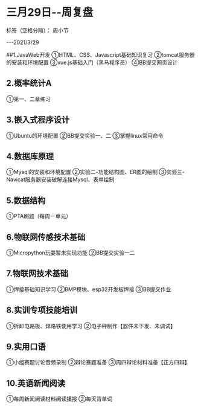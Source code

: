 # 三月29日--周复盘

标签（空格分隔）： 周小节

---2021/3/29


##1.JavaWeb开发
①HTML、CSS、Javascript基础知识复习
②tomcat服务器的安装和环境配置
③vue.js基础入门（黑马程序员）
④BB提交网页设计

## 2.概率统计A
①第一、二章练习

## 3.嵌入式程序设计
①Ubuntu的环境配置
②BB提交实验一、二
③掌握linux常用命令

## 4.数据库原理
①Mysql的安装和环境配置
②实验二-功能结构图、ER图的绘制
③实验三-Navicat服务器安装破解连接Mysql、表单绘制

## 5.数据结构
①PTA刷题（每周一单元）

## 6.物联网传感技术基础
①Micropython玩耍暂未实现功能
②BB提交实验一二

## 7.物联网技术基础
①焊接基础知识学习
②BMP模块、esp32开发板焊接
③BB提交作业

## 8.实训专项技能培训
①拆卸电路板、焊烙铁使用学习
②电子秤制作【器件未下发、未调试】

## 9.实用口语
①小组赛题讨论音频录制
②辩论赛题准备
③周四辩论材料准备【正方四辩】

## 10.英语新闻阅读
①每周新闻阅读材料阅读播报
②每天背单词






